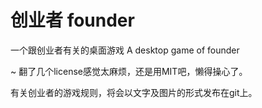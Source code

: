 # 创业者 founder
一个跟创业者有关的桌面游戏 A desktop game of founder

~ 翻了几个license感觉太麻烦，还是用MIT吧，懒得操心了。

有关创业者的游戏规则，将会以文字及图片的形式发布在git上。

